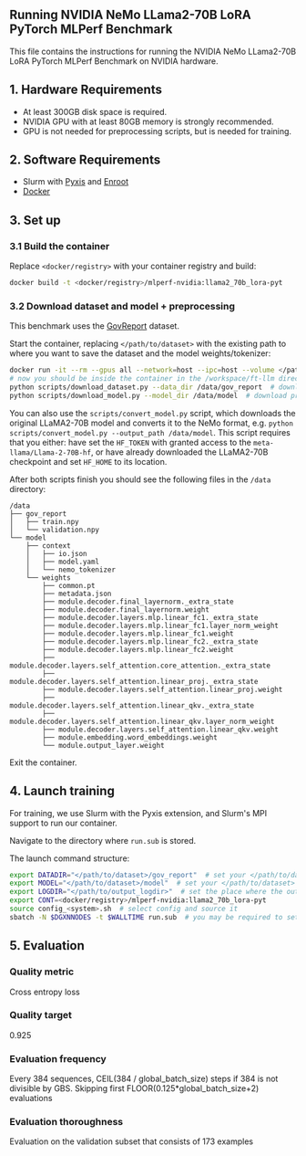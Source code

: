 ## Running NVIDIA NeMo LLama2-70B LoRA PyTorch MLPerf Benchmark

This file contains the instructions for running the NVIDIA NeMo LLama2-70B LoRA PyTorch MLPerf Benchmark on NVIDIA hardware.

## 1. Hardware Requirements

- At least 300GB disk space is required.
- NVIDIA GPU with at least 80GB memory is strongly recommended.
- GPU is not needed for preprocessing scripts, but is needed for training.

## 2. Software Requirements

- Slurm with [Pyxis](https://github.com/NVIDIA/pyxis) and [Enroot](https://github.com/NVIDIA/enroot)
- [Docker](https://www.docker.com/)

## 3. Set up

### 3.1 Build the container

Replace `<docker/registry>` with your container registry and build:

```bash
docker build -t <docker/registry>/mlperf-nvidia:llama2_70b_lora-pyt
```

### 3.2 Download dataset and model + preprocessing

This benchmark uses the [GovReport](https://gov-report-data.github.io/) dataset.

Start the container, replacing `</path/to/dataset>` with the existing path to where you want to save the dataset and the model weights/tokenizer:

```bash
docker run -it --rm --gpus all --network=host --ipc=host --volume </path/to/dataset>:/data <docker/registry>/mlperf-nvidia:llama2_70b_lora-pyt
# now you should be inside the container in the /workspace/ft-llm directory
python scripts/download_dataset.py --data_dir /data/gov_report  # download and preprocess dataset; takes less than 1 minute
python scripts/download_model.py --model_dir /data/model  # download preprocessed model checkpoint in NeMo format used for initialization; could take up to 30 minutes
```

You can also use the `scripts/convert_model.py` script, which downloads the original LLaMA2-70B model and converts it to the NeMo format, e.g. `python scripts/convert_model.py --output_path /data/model`. This script requires that you either: have set the `HF_TOKEN` with granted access to the `meta-llama/Llama-2-70B-hf`, or have already downloaded the LLaMA2-70B checkpoint and set `HF_HOME` to its location.

After both scripts finish you should see the following files in the `/data` directory:

```
/data
├── gov_report
│   ├── train.npy
│   └── validation.npy
└── model
    ├── context
    │   ├── io.json
    │   ├── model.yaml
    │   └── nemo_tokenizer
    └── weights
        ├── common.pt
        ├── metadata.json
        ├── module.decoder.final_layernorm._extra_state
        ├── module.decoder.final_layernorm.weight
        ├── module.decoder.layers.mlp.linear_fc1._extra_state
        ├── module.decoder.layers.mlp.linear_fc1.layer_norm_weight
        ├── module.decoder.layers.mlp.linear_fc1.weight
        ├── module.decoder.layers.mlp.linear_fc2._extra_state
        ├── module.decoder.layers.mlp.linear_fc2.weight
        ├── module.decoder.layers.self_attention.core_attention._extra_state
        ├── module.decoder.layers.self_attention.linear_proj._extra_state
        ├── module.decoder.layers.self_attention.linear_proj.weight
        ├── module.decoder.layers.self_attention.linear_qkv._extra_state
        ├── module.decoder.layers.self_attention.linear_qkv.layer_norm_weight
        ├── module.decoder.layers.self_attention.linear_qkv.weight
        ├── module.embedding.word_embeddings.weight
        └── module.output_layer.weight
```

Exit the container.

## 4. Launch training

For training, we use Slurm with the Pyxis extension, and Slurm's MPI support to run our container.

Navigate to the directory where `run.sub` is stored.

The launch command structure:

```bash
export DATADIR="</path/to/dataset>/gov_report"  # set your </path/to/dataset>
export MODEL="</path/to/dataset>/model"  # set your </path/to/dataset>
export LOGDIR="</path/to/output_logdir>"  # set the place where the output logs will be saved
export CONT=<docker/registry>/mlperf-nvidia:llama2_70b_lora-pyt
source config_<system>.sh  # select config and source it
sbatch -N $DGXNNODES -t $WALLTIME run.sub  # you may be required to set --account and --partition here
```

## 5. Evaluation

### Quality metric
Cross entropy loss

### Quality target
0.925

### Evaluation frequency
Every 384 sequences, CEIL(384 / global_batch_size) steps if 384 is not divisible by GBS. Skipping first FLOOR(0.125*global_batch_size+2) evaluations

### Evaluation thoroughness
Evaluation on the validation subset that consists of 173 examples
